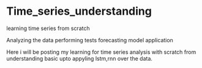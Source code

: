 # Time_series_understanding
learning time series from scratch 

Analyzing the data 
performing tests
forecasting 
model application

Here i will be posting my learning for time series analysis with scratch 
from understanding basic upto appyling lstm,rnn over the data.
